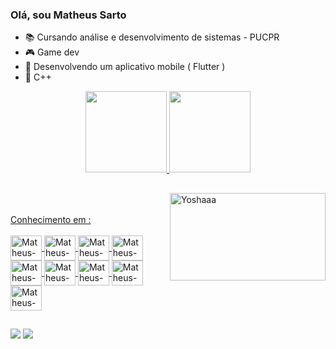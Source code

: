 ### Olá, sou Matheus Sarto 
- 📚 Cursando análise e desenvolvimento de sistemas - PUCPR
- 🎮 Game dev
- 📱 Desenvolvendo um aplicativo mobile ( Flutter )
- 🧡 C++


<div align="center">
  <a href="https://github.com/MatheusSarto">
  <img height="130em" src="https://github-readme-stats.vercel.app/api?username=MatheusSarto&show_icons=true&theme=tokyonight&include_all_commits=true&count_private=true"/>
  <img height="130em" src="https://github-readme-stats.vercel.app/api/top-langs/?username=MatheusSarto&layout=compact&langs_count=7&theme=tokyonight"/>
</div>

  <img align="right" alt="Yoshaaa" width = 249  height = 140  src= "https://www.google.com/url?sa=i&url=https%3A%2F%2Ftenor.com%2Fview%2Fippo-hajimenoippo-sendo-boxing-anime-gif-5246942&psig=AOvVaw2Gpu51cb_CHG2USafSvfdy&ust=1678813143072000&source=images&cd=vfe&ved=0CAwQjRxqFwoTCPCKjruw2f0CFQAAAAAdAAAAABAS">
<div>
    
  ##
  
</div>
  
<br>
<br>
 Conhecimento em :
<div style="display: inline_block"><br>
<img align="center" alt="Matheus-Cpp" height="40" width="50"   src="https://cdn.jsdelivr.net/gh/devicons/devicon/icons/cplusplus/cplusplus-original.svg">
<img align="center" alt="Matheus-C" height="40" width="50"  src="https://cdn.jsdelivr.net/gh/devicons/devicon/icons/c/c-original.svg">
<img align="center" alt="Matheus-JAVA" height="40" width="50"  src="https://cdn.jsdelivr.net/gh/devicons/devicon/icons/java/java-original.svg">
<img align="center" alt="Matheus-Py" height="40" width="50"  src="https://cdn.jsdelivr.net/gh/devicons/devicon/icons/python/python-original.svg">
<img align="center" alt="Matheus-PHP" height="40" width="50"  src="https://cdn.jsdelivr.net/gh/devicons/devicon/icons/php/php-original.svg">
<img align="center" alt="Matheus-MySQL" height="40" width="50"  src="https://cdn.jsdelivr.net/gh/devicons/devicon/icons/mysql/mysql-original.svg">
<img align="center" alt="Matheus-HTML5" height="40" width="50"  src="https://cdn.jsdelivr.net/gh/devicons/devicon/icons/html5/html5-original.svg">
<img align="center" alt="Matheus-GIT" height="40" width="50"  src="https://cdn.jsdelivr.net/gh/devicons/devicon/icons/git/git-original.svg">
<img align="center" alt="Matheus-Flutter" height="40" width="50"   src="https://cdn.jsdelivr.net/gh/devicons/devicon/icons/flutter/flutter-original.svg">
</div>
<div>
  
  ##
  
</div>
<div>
   <a href="https://www.linkedin.com/in/matheus-sarto-53479b193/" target="_blank"><img src="https://img.shields.io/badge/-LinkedIn-%230077B5?style=for-the-badge&logo=linkedin&logoColor=white" target="_blank"></a> 
     <a href="https://sartop.itch.io" target="_blank"><img src=https://img.shields.io/badge/Itch.io-FA5C5C?style=for-the-badge&logo=itchdotio&logoColor=white target="_blank"></a> 
</div>
